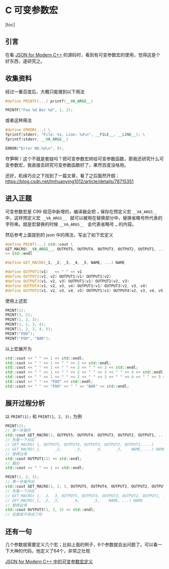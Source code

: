 # C 可变参数宏

[toc]

## 引言

在看 [JSON for Modern C++](https://github.com/nlohmann/json) 的源码时，看到有可变参数宏的使用，觉得这是个好东西，遂研究之。



## 收集资料

经过一番百度后，大概只能搜到以下用法

```cpp
#define PRINTF(...) printf(__VA_ARGS__)

PRINTF("Foo %d Bar %d", 1, 2);
```

或者这种用法

```cpp
#define ERROR(...) \
fprintf(stderr, "File: %s, Line: %d\n", __FILE__, __LINE__); \
fprintf(stderr, __VA_ARGS__)

ERROR("Error NO.%d\n", 9);
```

夺笋啊！这个不就是套娃吗？把可变参数宏转给可变参数函数，那我还研究什么可变参数宏，我直接去研究可变参数函数好了。果然百度没啥用。

还好，机缘巧合之下找到了一篇文章，看了之后豁然开朗：<https://blog.csdn.net/lmhuanying1012/article/details/78715351>



## 进入正题

可变参数宏是 C99 规范中新增的，编译器会把 ```…``` 保存在预定义宏 ```__VA_ARGS__ ``` 中，这样预定义宏 ```__VA_ARGS__ ```  就可以被用在替换部分中，替换省略号所代表的字符串。就是宏替换的时候 ```__VA_ARGS__ ```  会代表省略号 ```…``` 的内容。

然后参考上面提到的 json 中的用法，写出了如下宏定义

```cpp
#define PRINT(...) std::cout \
GET_MACRO(__VA_ARGS__, OUTPUT5, OUTPUT4, OUTPUT3, OUTPUT2, OUTPUT1, ...)(__VA_ARGS__) \
<< std::endl

#define GET_MACRO(_1, _2, _3, _4, _5, NAME, ...) NAME

#define OUTPUT1(v1)   << " " << v1
#define OUTPUT2(v1, v2) OUTPUT1(v1) OUTPUT1(v2)
#define OUTPUT3(v1, v2, v3) OUTPUT1(v1) OUTPUT2(v2, v3)
#define OUTPUT4(v1, v2, v3, v4) OUTPUT1(v1) OUTPUT3(v2, v3, v4)
#define OUTPUT5(v1, v2, v3, v4, v5) OUTPUT1(v1) OUTPUT4(v2, v3, v4, v5)
```

使用上述宏

```cpp
PRINT(1);
PRINT(1, 2);
PRINT(1, 2, 3);
PRINT(1, 2, 3, 4);
PRINT(1, 2, 3, 4, 5);
PRINT("FOO");
PRINT("FOO", "BAR");
```

以上宏展开为

```cpp
std::cout << " " << 1 << std::endl;
std::cout << " " << 1 << " " << 2 << std::endl;
std::cout << " " << 1 << " " << 2 << " " << 3 << std::endl;
std::cout << " " << 1 << " " << 2 << " " << 3 << " " << 4 << std::endl;
std::cout << " " << 1 << " " << 2 << " " << 3 << " " << 4 << " " << 5 << std::endl;
std::cout << " " << "FOO" << std::endl;
std::cout << " " << "FOO" << " " << "BAR" << std::endl;
```



## 展开过程分析

以 ```PRINT(1);``` 和 ```PRINT(1, 2, 3);``` 为例

```cpp
PRINT(1);
// 第一步展开
std::cout GET_MACRO(1, OUTPUT5, OUTPUT4, OUTPUT3, OUTPUT2, OUTPUT1, ...)(1) << std::endl;
// 先看一下对应
// GET_MACRO( 1, OUTPUT5, OUTPUT4, OUTPUT3, OUTPUT2, OUTPUT1, ...)
// GET_MACRO(_1,      _2,      _3,      _4,      _5,    NAME, ...) NAME
// 替换出来
std::cout OUTPUT1(1) << std::endl;
// 最后
std::cout << " " << 1 << std::endl;
```

```cpp
PRINT(1, 2, 3);
// 第一步展开后
std::cout GET_MACRO(1, 2, 3, OUTPUT5, OUTPUT4, OUTPUT3, OUTPUT2, OUTPUT1, ...)(1, 2, 3) << std::endl;
// 先看一下对应
// GET_MACRO( 1,  2,  3, OUTPUT5, OUTPUT4, OUTPUT3, OUTPUT2, OUTPUT1, ...)
// GET_MACRO(_1, _2, _3,      _4,      _5,    NAME, ...) NAME
// 替换出来
std::cout OUTPUT3(1, 2, 3) << std::endl;
// 后面就不用说了吧
```



## 还有一句

几个参数就需要定义几个宏；比如上面的例子，6个参数就会出问题了。可以看一下大神的代码，他定义了64个，非常之壮观

[JSON for Modern C++ 中的可变参数宏定义](https://github.com/nlohmann/json/blob/b2e784c33bcdda3b58244f5811c89f023cd54715/single_include/nlohmann/json.hpp#L2352-L2484)
